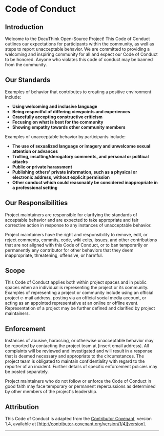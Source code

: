 # Code of Conduct

## Introduction

Welcome to the DocuThink Open-Source Project! This Code of Conduct outlines our expectations for participants within the community, as well as steps to report unacceptable behavior. We are committed to providing a welcoming and inspiring community for all and expect our Code of Conduct to be honored. Anyone who violates this code of conduct may be banned from the community.

## Our Standards

Examples of behavior that contributes to creating a positive environment include:

- **Using welcoming and inclusive language**
- **Being respectful of differing viewpoints and experiences**
- **Gracefully accepting constructive criticism**
- **Focusing on what is best for the community**
- **Showing empathy towards other community members**

Examples of unacceptable behavior by participants include:

- **The use of sexualized language or imagery and unwelcome sexual attention or advances**
- **Trolling, insulting/derogatory comments, and personal or political attacks**
- **Public or private harassment**
- **Publishing others' private information, such as a physical or electronic address, without explicit permission**
- **Other conduct which could reasonably be considered inappropriate in a professional setting**

## Our Responsibilities

Project maintainers are responsible for clarifying the standards of acceptable behavior and are expected to take appropriate and fair corrective action in response to any instances of unacceptable behavior.

Project maintainers have the right and responsibility to remove, edit, or reject comments, commits, code, wiki edits, issues, and other contributions that are not aligned with this Code of Conduct, or to ban temporarily or permanently any contributor for other behaviors that they deem inappropriate, threatening, offensive, or harmful.

## Scope

This Code of Conduct applies both within project spaces and in public spaces when an individual is representing the project or its community. Examples of representing a project or community include using an official project e-mail address, posting via an official social media account, or acting as an appointed representative at an online or offline event. Representation of a project may be further defined and clarified by project maintainers.

## Enforcement

Instances of abusive, harassing, or otherwise unacceptable behavior may be reported by contacting the project team at [insert email address]. All complaints will be reviewed and investigated and will result in a response that is deemed necessary and appropriate to the circumstances. The project team is obligated to maintain confidentiality with regard to the reporter of an incident. Further details of specific enforcement policies may be posted separately.

Project maintainers who do not follow or enforce the Code of Conduct in good faith may face temporary or permanent repercussions as determined by other members of the project's leadership.

## Attribution

This Code of Conduct is adapted from the [Contributor Covenant][homepage], version 1.4, available at [http://contributor-covenant.org/version/1/4][version].

[homepage]: http://contributor-covenant.org
[version]: http://contributor-covenant.org/version/1/4/
---
